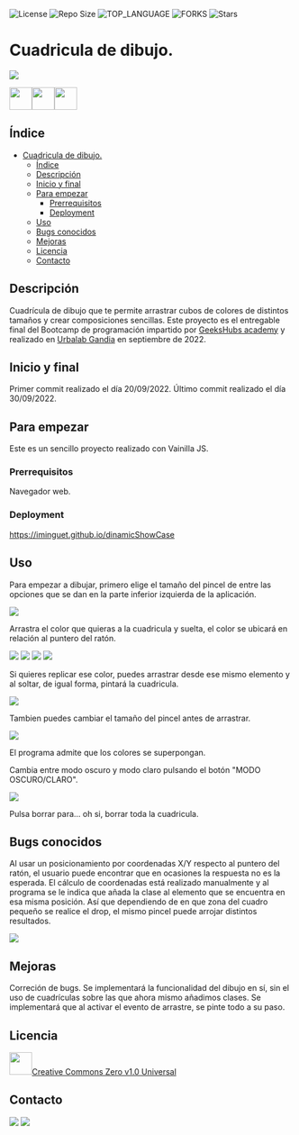 ![License](https://img.shields.io/github/license/Iminguet/cuadriculaDibujo.svg?style=for-the-badge) ![Repo Size](https://img.shields.io/github/languages/code-size/Iminguet/cuadriculaDibujo.svg?style=for-the-badge) ![TOP_LANGUAGE](https://img.shields.io/github/languages/top/Iminguet/cuadriculaDibujo.svg?style=for-the-badge) ![FORKS](https://img.shields.io/github/forks/Iminguet/cuadriculaDibujo.svg?style=for-the-badge&social) ![Stars](https://img.shields.io/github/stars/Iminguet/cuadriculaDibujo.svg?style=for-the-badge)

# Cuadricula de dibujo.

<img src="./img/hola.png" />

<a href="https://developer.mozilla.org/en-US/docs/Web/CSS"><img src="https://raw.githubusercontent.com/devicons/devicon/master/icons/css3/css3-original.svg" height="40px" width="40px" /></a><a href="https://developer.mozilla.org/en-US/docs/Web/HTML"><img src="https://raw.githubusercontent.com/devicons/devicon/master/icons/html5/html5-original.svg" height="40px" width="40px" /></a><a href="https://developer.mozilla.org/en-US/docs/Web/JavaScript"><img src="https://raw.githubusercontent.com/devicons/devicon/master/icons/javascript/javascript-original.svg" height="40px" width="40px" /></a>

## Índice

- [Cuadricula de dibujo.](#cuadricula-de-dibujo)
  - [Índice](#índice)
  - [Descripción](#descripción)
  - [Inicio y final](#inicio-y-final)
  - [Para empezar](#para-empezar)
    - [Prerrequisitos](#prerrequisitos)
    - [Deployment](#deployment)
  - [Uso](#uso)
  - [Bugs conocidos](#bugs-conocidos)
  - [Mejoras](#mejoras)
  - [Licencia](#licencia)
  - [Contacto](#contacto)

## Descripción

Cuadrícula de dibujo que te permite arrastrar cubos de colores de distintos tamaños y crear composiciones sencillas.
Este proyecto es el entregable final del Bootcamp de programación impartido por
<a href="https://geekshubsacademy.com/">GeeksHubs academy</a> y realizado en <a href="https://www.urbalabgandia.com/es/inicio/">Urbalab Gandia</a> en septiembre de 2022.

## Inicio y final

Primer commit realizado el día 20/09/2022.
Último commit realizado el día 30/09/2022.

## Para empezar

Este es un sencillo proyecto realizado con Vainilla JS.

### Prerrequisitos

Navegador web.

### Deployment

https://iminguet.github.io/dinamicShowCase

## Uso

Para empezar a dibujar, primero elige el tamaño del pincel de entre las opciones que se dan en la parte inferior izquierda de la aplicación.

<img src="./img/pinceles.png"/>

Arrastra el color que quieras a la cuadricula y suelta, el color se ubicará en relación al puntero del ratón.

<img src="./img/flechaInit.png"/>
<img src="./img/flechaFin.png"/>
<img src="./img/flechainit.png" />

<img src="./img/flechaFin.png" />

Si quieres replicar ese color, puedes arrastrar desde ese mismo elemento y al soltar, de igual forma, pintará la cuadricula.

<img src="./img/arrastre.png" />

Tambien puedes cambiar el tamaño del pincel antes de arrastrar.

<img src="./img/guiaArrastre.png" />

El programa admite que los colores se superpongan.

Cambia entre modo oscuro y modo claro pulsando el botón "MODO OSCURO/CLARO".

<img src="./img/claroscuro.png" />

Pulsa borrar para... oh si, borrar toda la cuadricula.

## Bugs conocidos

Al usar un posicionamiento por coordenadas X/Y respecto al puntero del ratón, el usuario puede encontrar que en ocasiones la respuesta no es la esperada. El cálculo de coordenadas está realizado manualmente y al programa se le indica que añada la clase al elemento que se encuentra en esa misma posición. Así que dependiendo de en que zona del cuadro pequeño se realice el drop, el mismo pincel puede arrojar distintos resultados.

<img src="./img/coordenadas(1).png">

## Mejoras

Correción de bugs.
Se implementará la funcionalidad del dibujo en sí, sin el uso de cuadrículas sobre las que ahora mismo añadimos clases.
Se implementará que al activar el evento de arrastre, se pinte todo a su paso.

## Licencia

<a href="https://creativecommons.org/publicdomain/zero/1.0/"><img src="https://raw.githubusercontent.com/johnturner4004/readme-generator/master/src/components/assets/images/cczero.svg" height=40 />Creative Commons Zero v1.0 Universal</a>

## Contacto

<a href="https://www.linkedin.com/in/https://www.linkedin.com/in/israelminse/"><img src="https://img.shields.io/badge/LinkedIn-0077B5?style=for-the-badge&logo=linkedin&logoColor=white" /></a> <a href="mailto:i.minguetsegui@gmail.com"><img src=https://raw.githubusercontent.com/johnturner4004/readme-generator/master/src/components/assets/images/email_me_button_icon_151852.svg /></a>
